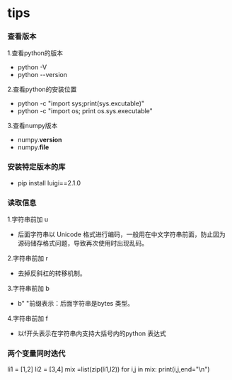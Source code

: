 # tips
### 查看版本
1.查看python的版本
-  python -V
-  python --version

2.查看python的安装位置
- python -c "import sys;print(sys.excutable)"
- python -c "import os; print os.sys.executable"

3.查看numpy版本
- numpy.__version__
- numpy.__file__
### 安装特定版本的库
- pip install luigi==2.1.0
### 读取信息
1.字符串前加 u
- 后面字符串以 Unicode 格式进行编码，一般用在中文字符串前面，防止因为源码储存格式问题，导致再次使用时出现乱码。

2.字符串前加 r
- 去掉反斜杠的转移机制。

3.字符串前加 b
- b" "前缀表示：后面字符串是bytes 类型。

4.字符串前加 f
- 以f开头表示在字符串内支持大括号内的python 表达式

### 两个变量同时迭代

  li1 = [1,2]
  li2 = [3,4]
  mix =list(zip(li1,l2))
  for i,j in mix:
    print(i,j,end="\n")
